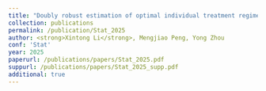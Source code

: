 ```yaml
---
title: "Doubly robust estimation of optimal individual treatment regime in a semi-supervised framework"
collection: publications
permalink: /publication/Stat_2025
author: <strong>Xintong Li</strong>, Mengjiao Peng, Yong Zhou
conf: 'Stat'
year: 2025
paperurl: /publications/papers/Stat_2025.pdf
suppurl: /publications/papers/Stat_2025_supp.pdf
additional: true
---
```


